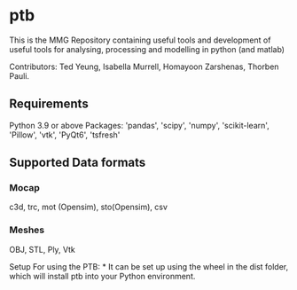 # ptb
This is the MMG Repository containing useful tools and development of useful tools for analysing, processing and modelling in python (and matlab)

Contributors: Ted Yeung, Isabella Murrell, Homayoon Zarshenas, Thorben Pauli.

## Requirements
Python 3.9 or above
Packages: 'pandas', 'scipy', 'numpy', 'scikit-learn', 'Pillow', 'vtk', 'PyQt6', 'tsfresh'

## Supported Data formats
### Mocap
c3d, trc, mot (Opensim), sto(Opensim), csv

### Meshes
OBJ, STL, Ply, Vtk

Setup
For using the PTB: * It can be set up using the wheel in the dist folder, which will install ptb into your Python environment.
